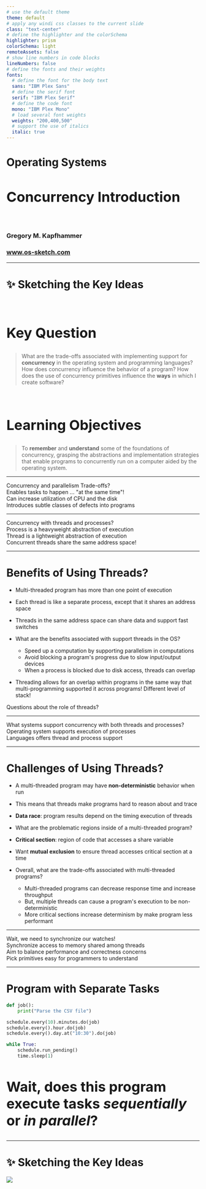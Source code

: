 ```yaml
---
# use the default theme
theme: default
# apply any windi css classes to the current slide
class: "text-center"
# define the highlighter and the colorSchema
highlighter: prism
colorSchema: light
remoteAssets: false
# show line numbers in code blocks
lineNumbers: false
# define the fonts and their weights
fonts:
  # define the font for the body text
  sans: "IBM Plex Sans"
  # define the serif font
  serif: "IBM Plex Serif"
  # define the code font
  mono: "IBM Plex Mono"
  # load several font weights
  weights: "200,400,500"
  # support the use of italics
  italic: true
---
```


[//]: # "Slide Start {{{"

# Operating Systems

## Concurrency Introduction

<div class="container my-5">
  &nbsp;
</div>

### Gregory M. Kapfhammer

### www.os-sketch.com

[//]: # "Slide End }}}"

---

[//]: # "Slide Start {{{"

# ✨ Sketching the Key Ideas

<style>
  h1 {
    @apply mb-0 -mt-1;
  }
  h2 {
    font-size: 36px;
    @apply text-red-600 mb-4;
  }
</style>

<br>

<div v-click>

## Key Question

> What are the trade-offs associated with implementing support for
> **concurrency** in the operating system and programming languages? How does
> concurrency influence the behavior of a program? How does the use of
> concurrency primitives influence the **ways** in which I create software?

</div>

<br>

<div v-click>

## Learning Objectives

> To **remember** and **understand** some of the foundations of concurrency,
> grasping the abstractions and implementation strategies that enable programs
> to concurrently run on a computer aided by the operating system.

</div>

[//]: # "Slide End }}}"

---

[//]: # "Slide Start {{{"

<div class="flex row">

<div class="text-7xl text-red-600 font-bold mt-5 ml-4 mb-4">
Concurrency and parallelism Trade-offs?
</div>

</div>

<div v-click>

<div class="flex row">

<mdi-diamond class="text-6xl ml-8 mt-6 text-blue-600" />

<div class="text-3xl font-bold mt-10 ml-4">
Enables tasks to happen ... "at the same time"!
</div>

</div>

</div>

<div v-click>

<div class="flex row">

<mdi-diamond class="text-6xl ml-8 mt-6 text-blue-600" />

<div class="text-3xl font-bold mt-10 ml-4">
Can increase utilization of CPU and the disk
</div>

</div>

</div>

<div v-click>

<div class="flex row">

<mdi-diamond class="text-6xl ml-8 mt-6 text-blue-600" />

<div class="text-3xl font-bold mt-10 ml-4">
Introduces subtle classes of defects into programs
</div>

</div>

</div>

[//]: # "Slide End }}}"

---

[//]: # "Slide Start {{{"

<div class="flex row">

<div class="text-7xl text-red-600 font-bold mt-5 ml-4 mb-4">
Concurrency with threads and processes?
</div>

</div>

<div v-click>

<div class="flex row">

<mdi-tooltip-check class="text-6xl ml-8 mt-6 text-blue-600" />

<div class="text-3xl font-bold mt-10 ml-4">
Process is a heavyweight abstraction of execution
</div>

</div>

</div>

<div v-click>

<div class="flex row">

<mdi-tooltip-check class="text-6xl ml-8 mt-6 text-blue-600" />

<div class="text-3xl font-bold mt-10 ml-4">
Thread is a lightweight abstraction of execution
</div>

</div>

</div>

<div v-click>

<div class="flex row">

<mdi-tooltip-check class="text-6xl ml-8 mt-6 text-blue-600" />

<div class="text-3xl font-bold mt-10 ml-4">
Concurrent threads share the same address space!
</div>

</div>

</div>

[//]: # "Slide End }}}"

---

[//]: # "Slide Start {{{"

# Benefits of Using Threads?

<v-clicks>

- Multi-threaded program has more than one point of execution

- Each thread is like a separate process, except that it shares an address space

- Threads in the same address space can share data and support fast switches

- What are the benefits associated with support threads in the OS?

  - Speed up a computation by supporting parallelism in computations
  - Avoid blocking a program's progress due to slow input/output devices
  - When a process is blocked due to disk access, threads can overlap

- Threading allows for an overlap within programs in the same way that
  multi-programming supported it across programs! Different level of stack!

<div class="flex row">

<mdi-help-box class="text-6xl ml-4 -mt-2 text-blue-600" />

<div class="text-4xl text-true-gray-700 font-bold mt-2 ml-4">
Questions about the role of threads?
</div>

</div>

</v-clicks>

[//]: # "Slide End }}}"

---

[//]: # "Slide Start {{{"

<div class="flex row">

<div class="text-7xl text-red-600 font-bold mt-5 ml-4 mb-4">
What systems support concurrency with both threads and processes?
</div>

</div>

<div v-click>

<div class="flex row">

<uim-grid class="text-6xl ml-8 mt-6 text-blue-600" />

<div class="text-3xl font-bold mt-10 ml-4">
Operating system supports execution of processes
</div>

</div>

</div>

<div v-click>

<div class="flex row">

<uim-grid class="text-6xl ml-8 mt-6 text-blue-600" />

<div class="text-3xl font-bold mt-10 ml-4">
Languages offers thread and process support
</div>

</div>

</div>

[//]: # "Slide End }}}"

---

[//]: # "Slide Start {{{"

# Challenges of Using Threads?

<v-clicks>

- A multi-threaded program may have **non-deterministic** behavior when run

- This means that threads make programs hard to reason about and trace

- **Data race**: program results depend on the timing execution of threads

- What are the problematic regions inside of a multi-threaded program?

- **Critical section**: region of code that accesses a share variable

- Want **mutual exclusion** to ensure thread accesses critical section at a time

- Overall, what are the trade-offs associated with multi-threaded programs?

  - Multi-threaded programs can decrease response time and increase throughput
  - But, multiple threads can cause a program's execution to be non-deterministic
  - More critical sections increase determinism by make program less performant

</v-clicks>

[//]: # "Slide End }}}"

---

[//]: # "Slide Start {{{"

<div class="flex row">

<div class="text-7xl text-red-600 font-bold mt-5 ml-4 mb-4">
Wait, we need to synchronize our watches!
</div>

</div>

<div v-click>

<div class="flex row">

<mdi-cube class="text-6xl ml-8 mt-6 text-blue-600" />

<div class="text-3xl font-bold mt-10 ml-4">
Synchronize access to memory shared among threads
</div>

</div>

</div>

<div v-click>

<div class="flex row">

<mdi-cube class="text-6xl ml-8 mt-6 text-blue-600" />

<div class="text-3xl font-bold mt-10 ml-4">
Aim to balance performance and correctness concerns
</div>

</div>

</div>

<div v-click>

<div class="flex row">

<mdi-cube class="text-6xl ml-8 mt-6 text-blue-600" />

<div class="text-3xl font-bold mt-10 ml-4">
Pick primitives easy for programmers to understand
</div>

</div>

</div>

[//]: # "Slide End }}}"

---

[//]: # "Slide Start {{{"

# Program with Separate Tasks

<div class="-ml-4 -mt-2 mb-2">

```python
def job():
    print("Parse the CSV file")

schedule.every(10).minutes.do(job)
schedule.every().hour.do(job)
schedule.every().day.at("10:30").do(job)

while True:
    schedule.run_pending()
    time.sleep(1)
```

</div>

## Wait, does this program execute tasks *sequentially* or *in parallel*?

[//]: # "Slide End }}}"

---

[//]: # "Slide Start {{{"

# ✨ Sketching the Key Ideas

<img src="/os-sketch-concurrency-introduction.svg" class="ml-10 mt-8 h-100" />

[//]: # "Slide End }}}"
